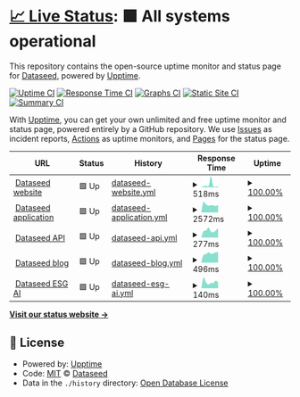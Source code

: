 # [📈 Live Status](https://Dataseed-inc.github.io/status-page): <!--live status--> **🟩 All systems operational**

This repository contains the open-source uptime monitor and status page for [Dataseed](https://dataseed.jp/), powered by [Upptime](https://github.com/upptime/upptime).

[![Uptime CI](https://github.com/Dataseed-inc/status-page/workflows/Uptime%20CI/badge.svg)](https://github.com/Dataseed-inc/status-page/actions?query=workflow%3A%22Uptime+CI%22)
[![Response Time CI](https://github.com/Dataseed-inc/status-page/workflows/Response%20Time%20CI/badge.svg)](https://github.com/Dataseed-inc/status-page/actions?query=workflow%3A%22Response+Time+CI%22)
[![Graphs CI](https://github.com/Dataseed-inc/status-page/workflows/Graphs%20CI/badge.svg)](https://github.com/Dataseed-inc/status-page/actions?query=workflow%3A%22Graphs+CI%22)
[![Static Site CI](https://github.com/Dataseed-inc/status-page/workflows/Static%20Site%20CI/badge.svg)](https://github.com/Dataseed-inc/status-page/actions?query=workflow%3A%22Static+Site+CI%22)
[![Summary CI](https://github.com/Dataseed-inc/status-page/workflows/Summary%20CI/badge.svg)](https://github.com/Dataseed-inc/status-page/actions?query=workflow%3A%22Summary+CI%22)

With [Upptime](https://upptime.js.org), you can get your own unlimited and free uptime monitor and status page, powered entirely by a GitHub repository. We use [Issues](https://github.com/Dataseed-inc/status-page/issues) as incident reports, [Actions](https://github.com/Dataseed-inc/status-page/actions) as uptime monitors, and [Pages](https://Dataseed-inc.github.io/status-page) for the status page.

<!--start: status pages-->
<!-- This summary is generated by Upptime (https://github.com/upptime/upptime) -->
<!-- Do not edit this manually, your changes will be overwritten -->
<!-- prettier-ignore -->
| URL | Status | History | Response Time | Uptime |
| --- | ------ | ------- | ------------- | ------ |
| <img alt="" src="https://test.dataseed.jp/favicon.ico" height="13"> [Dataseed website](https://www.dataseed.jp) | 🟩 Up | [dataseed-website.yml](https://github.com/Dataseed-Inc/status-page/commits/HEAD/history/dataseed-website.yml) | <details><summary><img alt="Response time graph" src="./graphs/dataseed-website/response-time-week.png" height="20"> 518ms</summary><br><a href="https://status.dataseed.jp/history/dataseed-website"><img alt="Response time 304" src="https://img.shields.io/endpoint?url=https%3A%2F%2Fraw.githubusercontent.com%2FDataseed-Inc%2Fstatus-page%2FHEAD%2Fapi%2Fdataseed-website%2Fresponse-time.json"></a><br><a href="https://status.dataseed.jp/history/dataseed-website"><img alt="24-hour response time 142" src="https://img.shields.io/endpoint?url=https%3A%2F%2Fraw.githubusercontent.com%2FDataseed-Inc%2Fstatus-page%2FHEAD%2Fapi%2Fdataseed-website%2Fresponse-time-day.json"></a><br><a href="https://status.dataseed.jp/history/dataseed-website"><img alt="7-day response time 518" src="https://img.shields.io/endpoint?url=https%3A%2F%2Fraw.githubusercontent.com%2FDataseed-Inc%2Fstatus-page%2FHEAD%2Fapi%2Fdataseed-website%2Fresponse-time-week.json"></a><br><a href="https://status.dataseed.jp/history/dataseed-website"><img alt="30-day response time 477" src="https://img.shields.io/endpoint?url=https%3A%2F%2Fraw.githubusercontent.com%2FDataseed-Inc%2Fstatus-page%2FHEAD%2Fapi%2Fdataseed-website%2Fresponse-time-month.json"></a><br><a href="https://status.dataseed.jp/history/dataseed-website"><img alt="1-year response time 304" src="https://img.shields.io/endpoint?url=https%3A%2F%2Fraw.githubusercontent.com%2FDataseed-Inc%2Fstatus-page%2FHEAD%2Fapi%2Fdataseed-website%2Fresponse-time-year.json"></a></details> | <details><summary><a href="https://status.dataseed.jp/history/dataseed-website">100.00%</a></summary><a href="https://status.dataseed.jp/history/dataseed-website"><img alt="All-time uptime 100.00%" src="https://img.shields.io/endpoint?url=https%3A%2F%2Fraw.githubusercontent.com%2FDataseed-Inc%2Fstatus-page%2FHEAD%2Fapi%2Fdataseed-website%2Fuptime.json"></a><br><a href="https://status.dataseed.jp/history/dataseed-website"><img alt="24-hour uptime 100.00%" src="https://img.shields.io/endpoint?url=https%3A%2F%2Fraw.githubusercontent.com%2FDataseed-Inc%2Fstatus-page%2FHEAD%2Fapi%2Fdataseed-website%2Fuptime-day.json"></a><br><a href="https://status.dataseed.jp/history/dataseed-website"><img alt="7-day uptime 100.00%" src="https://img.shields.io/endpoint?url=https%3A%2F%2Fraw.githubusercontent.com%2FDataseed-Inc%2Fstatus-page%2FHEAD%2Fapi%2Fdataseed-website%2Fuptime-week.json"></a><br><a href="https://status.dataseed.jp/history/dataseed-website"><img alt="30-day uptime 100.00%" src="https://img.shields.io/endpoint?url=https%3A%2F%2Fraw.githubusercontent.com%2FDataseed-Inc%2Fstatus-page%2FHEAD%2Fapi%2Fdataseed-website%2Fuptime-month.json"></a><br><a href="https://status.dataseed.jp/history/dataseed-website"><img alt="1-year uptime 100.00%" src="https://img.shields.io/endpoint?url=https%3A%2F%2Fraw.githubusercontent.com%2FDataseed-Inc%2Fstatus-page%2FHEAD%2Fapi%2Fdataseed-website%2Fuptime-year.json"></a></details>
| <img alt="" src="https://test.dataseed.jp/favicon.ico" height="13"> [Dataseed application](https://test.dataseed.jp) | 🟩 Up | [dataseed-application.yml](https://github.com/Dataseed-Inc/status-page/commits/HEAD/history/dataseed-application.yml) | <details><summary><img alt="Response time graph" src="./graphs/dataseed-application/response-time-week.png" height="20"> 2572ms</summary><br><a href="https://status.dataseed.jp/history/dataseed-application"><img alt="Response time 2868" src="https://img.shields.io/endpoint?url=https%3A%2F%2Fraw.githubusercontent.com%2FDataseed-Inc%2Fstatus-page%2FHEAD%2Fapi%2Fdataseed-application%2Fresponse-time.json"></a><br><a href="https://status.dataseed.jp/history/dataseed-application"><img alt="24-hour response time 4843" src="https://img.shields.io/endpoint?url=https%3A%2F%2Fraw.githubusercontent.com%2FDataseed-Inc%2Fstatus-page%2FHEAD%2Fapi%2Fdataseed-application%2Fresponse-time-day.json"></a><br><a href="https://status.dataseed.jp/history/dataseed-application"><img alt="7-day response time 2572" src="https://img.shields.io/endpoint?url=https%3A%2F%2Fraw.githubusercontent.com%2FDataseed-Inc%2Fstatus-page%2FHEAD%2Fapi%2Fdataseed-application%2Fresponse-time-week.json"></a><br><a href="https://status.dataseed.jp/history/dataseed-application"><img alt="30-day response time 3293" src="https://img.shields.io/endpoint?url=https%3A%2F%2Fraw.githubusercontent.com%2FDataseed-Inc%2Fstatus-page%2FHEAD%2Fapi%2Fdataseed-application%2Fresponse-time-month.json"></a><br><a href="https://status.dataseed.jp/history/dataseed-application"><img alt="1-year response time 2868" src="https://img.shields.io/endpoint?url=https%3A%2F%2Fraw.githubusercontent.com%2FDataseed-Inc%2Fstatus-page%2FHEAD%2Fapi%2Fdataseed-application%2Fresponse-time-year.json"></a></details> | <details><summary><a href="https://status.dataseed.jp/history/dataseed-application">100.00%</a></summary><a href="https://status.dataseed.jp/history/dataseed-application"><img alt="All-time uptime 99.99%" src="https://img.shields.io/endpoint?url=https%3A%2F%2Fraw.githubusercontent.com%2FDataseed-Inc%2Fstatus-page%2FHEAD%2Fapi%2Fdataseed-application%2Fuptime.json"></a><br><a href="https://status.dataseed.jp/history/dataseed-application"><img alt="24-hour uptime 100.00%" src="https://img.shields.io/endpoint?url=https%3A%2F%2Fraw.githubusercontent.com%2FDataseed-Inc%2Fstatus-page%2FHEAD%2Fapi%2Fdataseed-application%2Fuptime-day.json"></a><br><a href="https://status.dataseed.jp/history/dataseed-application"><img alt="7-day uptime 100.00%" src="https://img.shields.io/endpoint?url=https%3A%2F%2Fraw.githubusercontent.com%2FDataseed-Inc%2Fstatus-page%2FHEAD%2Fapi%2Fdataseed-application%2Fuptime-week.json"></a><br><a href="https://status.dataseed.jp/history/dataseed-application"><img alt="30-day uptime 100.00%" src="https://img.shields.io/endpoint?url=https%3A%2F%2Fraw.githubusercontent.com%2FDataseed-Inc%2Fstatus-page%2FHEAD%2Fapi%2Fdataseed-application%2Fuptime-month.json"></a><br><a href="https://status.dataseed.jp/history/dataseed-application"><img alt="1-year uptime 99.99%" src="https://img.shields.io/endpoint?url=https%3A%2F%2Fraw.githubusercontent.com%2FDataseed-Inc%2Fstatus-page%2FHEAD%2Fapi%2Fdataseed-application%2Fuptime-year.json"></a></details>
| <img alt="" src="https://test.dataseed.jp/favicon.ico" height="13"> [Dataseed API](https://api.dataseed.jp/docs) | 🟩 Up | [dataseed-api.yml](https://github.com/Dataseed-Inc/status-page/commits/HEAD/history/dataseed-api.yml) | <details><summary><img alt="Response time graph" src="./graphs/dataseed-api/response-time-week.png" height="20"> 277ms</summary><br><a href="https://status.dataseed.jp/history/dataseed-api"><img alt="Response time 290" src="https://img.shields.io/endpoint?url=https%3A%2F%2Fraw.githubusercontent.com%2FDataseed-Inc%2Fstatus-page%2FHEAD%2Fapi%2Fdataseed-api%2Fresponse-time.json"></a><br><a href="https://status.dataseed.jp/history/dataseed-api"><img alt="24-hour response time 365" src="https://img.shields.io/endpoint?url=https%3A%2F%2Fraw.githubusercontent.com%2FDataseed-Inc%2Fstatus-page%2FHEAD%2Fapi%2Fdataseed-api%2Fresponse-time-day.json"></a><br><a href="https://status.dataseed.jp/history/dataseed-api"><img alt="7-day response time 277" src="https://img.shields.io/endpoint?url=https%3A%2F%2Fraw.githubusercontent.com%2FDataseed-Inc%2Fstatus-page%2FHEAD%2Fapi%2Fdataseed-api%2Fresponse-time-week.json"></a><br><a href="https://status.dataseed.jp/history/dataseed-api"><img alt="30-day response time 280" src="https://img.shields.io/endpoint?url=https%3A%2F%2Fraw.githubusercontent.com%2FDataseed-Inc%2Fstatus-page%2FHEAD%2Fapi%2Fdataseed-api%2Fresponse-time-month.json"></a><br><a href="https://status.dataseed.jp/history/dataseed-api"><img alt="1-year response time 290" src="https://img.shields.io/endpoint?url=https%3A%2F%2Fraw.githubusercontent.com%2FDataseed-Inc%2Fstatus-page%2FHEAD%2Fapi%2Fdataseed-api%2Fresponse-time-year.json"></a></details> | <details><summary><a href="https://status.dataseed.jp/history/dataseed-api">100.00%</a></summary><a href="https://status.dataseed.jp/history/dataseed-api"><img alt="All-time uptime 100.00%" src="https://img.shields.io/endpoint?url=https%3A%2F%2Fraw.githubusercontent.com%2FDataseed-Inc%2Fstatus-page%2FHEAD%2Fapi%2Fdataseed-api%2Fuptime.json"></a><br><a href="https://status.dataseed.jp/history/dataseed-api"><img alt="24-hour uptime 100.00%" src="https://img.shields.io/endpoint?url=https%3A%2F%2Fraw.githubusercontent.com%2FDataseed-Inc%2Fstatus-page%2FHEAD%2Fapi%2Fdataseed-api%2Fuptime-day.json"></a><br><a href="https://status.dataseed.jp/history/dataseed-api"><img alt="7-day uptime 100.00%" src="https://img.shields.io/endpoint?url=https%3A%2F%2Fraw.githubusercontent.com%2FDataseed-Inc%2Fstatus-page%2FHEAD%2Fapi%2Fdataseed-api%2Fuptime-week.json"></a><br><a href="https://status.dataseed.jp/history/dataseed-api"><img alt="30-day uptime 100.00%" src="https://img.shields.io/endpoint?url=https%3A%2F%2Fraw.githubusercontent.com%2FDataseed-Inc%2Fstatus-page%2FHEAD%2Fapi%2Fdataseed-api%2Fuptime-month.json"></a><br><a href="https://status.dataseed.jp/history/dataseed-api"><img alt="1-year uptime 100.00%" src="https://img.shields.io/endpoint?url=https%3A%2F%2Fraw.githubusercontent.com%2FDataseed-Inc%2Fstatus-page%2FHEAD%2Fapi%2Fdataseed-api%2Fuptime-year.json"></a></details>
| <img alt="" src="https://test.dataseed.jp/favicon.ico" height="13"> [Dataseed blog](https://web-admin.dataseed.jp/api/articles) | 🟩 Up | [dataseed-blog.yml](https://github.com/Dataseed-Inc/status-page/commits/HEAD/history/dataseed-blog.yml) | <details><summary><img alt="Response time graph" src="./graphs/dataseed-blog/response-time-week.png" height="20"> 496ms</summary><br><a href="https://status.dataseed.jp/history/dataseed-blog"><img alt="Response time 656" src="https://img.shields.io/endpoint?url=https%3A%2F%2Fraw.githubusercontent.com%2FDataseed-Inc%2Fstatus-page%2FHEAD%2Fapi%2Fdataseed-blog%2Fresponse-time.json"></a><br><a href="https://status.dataseed.jp/history/dataseed-blog"><img alt="24-hour response time 411" src="https://img.shields.io/endpoint?url=https%3A%2F%2Fraw.githubusercontent.com%2FDataseed-Inc%2Fstatus-page%2FHEAD%2Fapi%2Fdataseed-blog%2Fresponse-time-day.json"></a><br><a href="https://status.dataseed.jp/history/dataseed-blog"><img alt="7-day response time 496" src="https://img.shields.io/endpoint?url=https%3A%2F%2Fraw.githubusercontent.com%2FDataseed-Inc%2Fstatus-page%2FHEAD%2Fapi%2Fdataseed-blog%2Fresponse-time-week.json"></a><br><a href="https://status.dataseed.jp/history/dataseed-blog"><img alt="30-day response time 640" src="https://img.shields.io/endpoint?url=https%3A%2F%2Fraw.githubusercontent.com%2FDataseed-Inc%2Fstatus-page%2FHEAD%2Fapi%2Fdataseed-blog%2Fresponse-time-month.json"></a><br><a href="https://status.dataseed.jp/history/dataseed-blog"><img alt="1-year response time 656" src="https://img.shields.io/endpoint?url=https%3A%2F%2Fraw.githubusercontent.com%2FDataseed-Inc%2Fstatus-page%2FHEAD%2Fapi%2Fdataseed-blog%2Fresponse-time-year.json"></a></details> | <details><summary><a href="https://status.dataseed.jp/history/dataseed-blog">100.00%</a></summary><a href="https://status.dataseed.jp/history/dataseed-blog"><img alt="All-time uptime 100.00%" src="https://img.shields.io/endpoint?url=https%3A%2F%2Fraw.githubusercontent.com%2FDataseed-Inc%2Fstatus-page%2FHEAD%2Fapi%2Fdataseed-blog%2Fuptime.json"></a><br><a href="https://status.dataseed.jp/history/dataseed-blog"><img alt="24-hour uptime 100.00%" src="https://img.shields.io/endpoint?url=https%3A%2F%2Fraw.githubusercontent.com%2FDataseed-Inc%2Fstatus-page%2FHEAD%2Fapi%2Fdataseed-blog%2Fuptime-day.json"></a><br><a href="https://status.dataseed.jp/history/dataseed-blog"><img alt="7-day uptime 100.00%" src="https://img.shields.io/endpoint?url=https%3A%2F%2Fraw.githubusercontent.com%2FDataseed-Inc%2Fstatus-page%2FHEAD%2Fapi%2Fdataseed-blog%2Fuptime-week.json"></a><br><a href="https://status.dataseed.jp/history/dataseed-blog"><img alt="30-day uptime 100.00%" src="https://img.shields.io/endpoint?url=https%3A%2F%2Fraw.githubusercontent.com%2FDataseed-Inc%2Fstatus-page%2FHEAD%2Fapi%2Fdataseed-blog%2Fuptime-month.json"></a><br><a href="https://status.dataseed.jp/history/dataseed-blog"><img alt="1-year uptime 100.00%" src="https://img.shields.io/endpoint?url=https%3A%2F%2Fraw.githubusercontent.com%2FDataseed-Inc%2Fstatus-page%2FHEAD%2Fapi%2Fdataseed-blog%2Fuptime-year.json"></a></details>
| <img alt="" src="https://chat.dataseed.jp/favicon.ico" height="13"> [Dataseed ESG AI](https://chat.dataseed.jp) | 🟩 Up | [dataseed-esg-ai.yml](https://github.com/Dataseed-Inc/status-page/commits/HEAD/history/dataseed-esg-ai.yml) | <details><summary><img alt="Response time graph" src="./graphs/dataseed-esg-ai/response-time-week.png" height="20"> 140ms</summary><br><a href="https://status.dataseed.jp/history/dataseed-esg-ai"><img alt="Response time 194" src="https://img.shields.io/endpoint?url=https%3A%2F%2Fraw.githubusercontent.com%2FDataseed-Inc%2Fstatus-page%2FHEAD%2Fapi%2Fdataseed-esg-ai%2Fresponse-time.json"></a><br><a href="https://status.dataseed.jp/history/dataseed-esg-ai"><img alt="24-hour response time 248" src="https://img.shields.io/endpoint?url=https%3A%2F%2Fraw.githubusercontent.com%2FDataseed-Inc%2Fstatus-page%2FHEAD%2Fapi%2Fdataseed-esg-ai%2Fresponse-time-day.json"></a><br><a href="https://status.dataseed.jp/history/dataseed-esg-ai"><img alt="7-day response time 140" src="https://img.shields.io/endpoint?url=https%3A%2F%2Fraw.githubusercontent.com%2FDataseed-Inc%2Fstatus-page%2FHEAD%2Fapi%2Fdataseed-esg-ai%2Fresponse-time-week.json"></a><br><a href="https://status.dataseed.jp/history/dataseed-esg-ai"><img alt="30-day response time 186" src="https://img.shields.io/endpoint?url=https%3A%2F%2Fraw.githubusercontent.com%2FDataseed-Inc%2Fstatus-page%2FHEAD%2Fapi%2Fdataseed-esg-ai%2Fresponse-time-month.json"></a><br><a href="https://status.dataseed.jp/history/dataseed-esg-ai"><img alt="1-year response time 194" src="https://img.shields.io/endpoint?url=https%3A%2F%2Fraw.githubusercontent.com%2FDataseed-Inc%2Fstatus-page%2FHEAD%2Fapi%2Fdataseed-esg-ai%2Fresponse-time-year.json"></a></details> | <details><summary><a href="https://status.dataseed.jp/history/dataseed-esg-ai">100.00%</a></summary><a href="https://status.dataseed.jp/history/dataseed-esg-ai"><img alt="All-time uptime 100.00%" src="https://img.shields.io/endpoint?url=https%3A%2F%2Fraw.githubusercontent.com%2FDataseed-Inc%2Fstatus-page%2FHEAD%2Fapi%2Fdataseed-esg-ai%2Fuptime.json"></a><br><a href="https://status.dataseed.jp/history/dataseed-esg-ai"><img alt="24-hour uptime 100.00%" src="https://img.shields.io/endpoint?url=https%3A%2F%2Fraw.githubusercontent.com%2FDataseed-Inc%2Fstatus-page%2FHEAD%2Fapi%2Fdataseed-esg-ai%2Fuptime-day.json"></a><br><a href="https://status.dataseed.jp/history/dataseed-esg-ai"><img alt="7-day uptime 100.00%" src="https://img.shields.io/endpoint?url=https%3A%2F%2Fraw.githubusercontent.com%2FDataseed-Inc%2Fstatus-page%2FHEAD%2Fapi%2Fdataseed-esg-ai%2Fuptime-week.json"></a><br><a href="https://status.dataseed.jp/history/dataseed-esg-ai"><img alt="30-day uptime 100.00%" src="https://img.shields.io/endpoint?url=https%3A%2F%2Fraw.githubusercontent.com%2FDataseed-Inc%2Fstatus-page%2FHEAD%2Fapi%2Fdataseed-esg-ai%2Fuptime-month.json"></a><br><a href="https://status.dataseed.jp/history/dataseed-esg-ai"><img alt="1-year uptime 100.00%" src="https://img.shields.io/endpoint?url=https%3A%2F%2Fraw.githubusercontent.com%2FDataseed-Inc%2Fstatus-page%2FHEAD%2Fapi%2Fdataseed-esg-ai%2Fuptime-year.json"></a></details>

<!--end: status pages-->

[**Visit our status website →**](https://Dataseed-inc.github.io/status-page)

## 📄 License

- Powered by: [Upptime](https://github.com/upptime/upptime)
- Code: [MIT](./LICENSE) © [Dataseed](https://dataseed.jp/)
- Data in the `./history` directory: [Open Database License](https://opendatacommons.org/licenses/odbl/1-0/)
